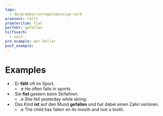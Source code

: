 ```yaml
---
tags:
  - de/grammar/unregelmaessige-verb
praesens: fällt
praeteritum: fiel
perfekt: gefallen
hilfsverb:
  - sein
pre_example: der Dollar
post_example: 
---
```


# Examples
- . Er **fällt** oft im Sport.
	- .e He often falls in sports.
- . Sie **fiel** gestern beim Skifahren.
	- .e She fell yesterday while skiing.
- . Das Kind **ist** auf den Mund **gefallen** und hat dabei einen Zahn verloren.
	- .e The child has fallen on its mouth and lost a tooth.
